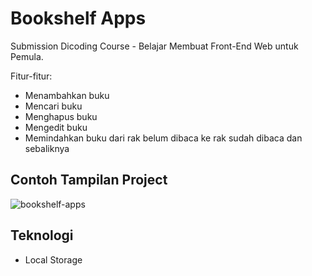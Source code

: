 # Bookshelf Apps
Submission Dicoding Course - Belajar Membuat Front-End Web untuk Pemula.  

Fitur-fitur:
- Menambahkan buku
- Mencari buku
- Menghapus buku
- Mengedit buku
- Memindahkan buku dari rak belum dibaca ke rak sudah dibaca dan sebaliknya


## Contoh Tampilan Project
![bookshelf-apps](https://user-images.githubusercontent.com/94782135/142796053-fc8265cc-5c9e-465d-8530-d5955b2e721e.png)

## Teknologi
- Local Storage
